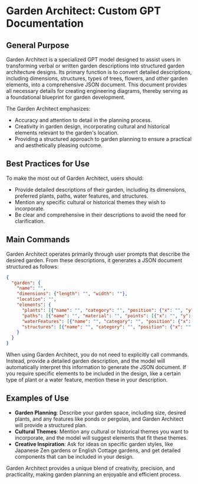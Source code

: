 # Garden Architect: Custom GPT Documentation

## General Purpose

Garden Architect is a specialized GPT model designed to assist users in transforming verbal or written garden descriptions into structured garden architecture designs. Its primary function is to convert detailed descriptions, including dimensions, structures, types of trees, flowers, and other garden elements, into a comprehensive JSON document. This document provides all necessary details for creating engineering diagrams, thereby serving as a foundational blueprint for garden development. 

The Garden Architect emphasizes:
- Accuracy and attention to detail in the planning process.
- Creativity in garden design, incorporating cultural and historical elements relevant to the garden's location.
- Providing a structured approach to garden planning to ensure a practical and aesthetically pleasing outcome.

## Best Practices for Use

To make the most out of Garden Architect, users should:
- Provide detailed descriptions of their garden, including its dimensions, preferred plants, paths, water features, and structures.
- Mention any specific cultural or historical themes they wish to incorporate.
- Be clear and comprehensive in their descriptions to avoid the need for clarification.

## Main Commands

Garden Architect operates primarily through user prompts that describe the desired garden. From these descriptions, it generates a JSON document structured as follows:

```json
{
  "garden": {
    "name": "",
    "dimensions": {"length": "", "width": ""},
    "location": "",
    "elements": {
      "plants": [{"name": "", "category": "", "position": {"x": "", "y": ""}}],
      "paths": [{"name": "", "material": "", "points": [{"x": "", "y": ""}]}],
      "waterFeatures": [{"name": "", "category": "", "position": {"x": "", "y": ""}, "dimensions": {"length": "", "width": "", "depth": ""}}],
      "structures": [{"name": "", "category": "", "position": {"x": "", "y": ""}, "dimensions": {"length": "", "width": "", "height": ""}}]
    }
  }
}
```

When using Garden Architect, you do not need to explicitly call commands. Instead, provide a detailed garden description, and the model will automatically interpret this information to generate the JSON document. If you require specific elements to be included in the design, like a certain type of plant or a water feature, mention these in your description.

## Examples of Use

- **Garden Planning**: Describe your garden space, including size, desired plants, and any features like ponds or pergolas, and Garden Architect will provide a structured plan.
- **Cultural Themes**: Mention any cultural or historical themes you want to incorporate, and the model will suggest elements that fit these themes.
- **Creative Inspiration**: Ask for ideas on specific garden styles, like Japanese Zen gardens or English Cottage gardens, and get detailed components that can be included in your design.

Garden Architect provides a unique blend of creativity, precision, and practicality, making garden planning an enjoyable and efficient process.